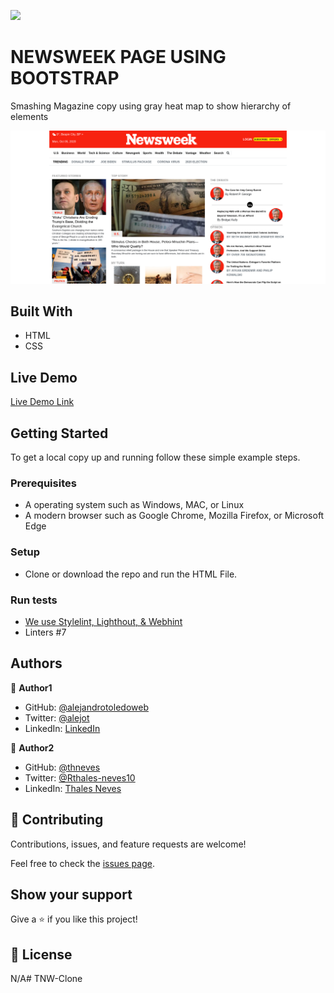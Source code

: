 ![](https://img.shields.io/badge/Microverse-blueviolet)

# NEWSWEEK PAGE USING BOOTSTRAP 

Smashing Magazine copy using gray heat map to show hierarchy of elements


![screenshot](./screenshot.png)


## Built With

- HTML
- CSS

## Live Demo

[Live Demo Link]()


## Getting Started

To get a local copy up and running follow these simple example steps.

### Prerequisites

- A operating system such as Windows, MAC, or Linux
- A modern browser such as Google Chrome, Mozilla Firefox, or Microsoft Edge

### Setup
- Clone or download the repo and run the HTML File.

### Run tests
- [We use Stylelint, Lighthout, & Webhint]()
- Linters #7


## Authors

👤 **Author1**

- GitHub: [@alejandrotoledoweb](https://github.com/alejandrotoledoweb)
- Twitter: [@alejot](https://twitter.com/alejot)
- LinkedIn: [LinkedIn](https://www.linkedin.com/in/alejandro-toledo-3b444b109/)

👤 **Author2**

- GitHub: [@thneves](https://github.com/thneves)
- Twitter: [@Rthales-neves10](https://www.linkedin.com/in/thales-neves10/)
- LinkedIn: [Thales Neves](https://twitter.com/tsneves11)

## 🤝 Contributing

Contributions, issues, and feature requests are welcome!

Feel free to check the [issues page](https://github.com/alejandrotoledoweb/news-week/issues).

## Show your support

Give a ⭐️ if you like this project!

## 📝 License

N/A# TNW-Clone